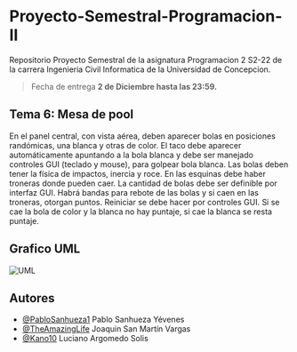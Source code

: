 # Proyecto-Semestral-Programacion-II

Repositorio Proyecto Semestral de la asignatura Programacion 2 S2-22 de la carrera Ingenieria Civil Informatica de la Universidad de Concepcion.

>Fecha de entrega **2 de Diciembre hasta las 23:59.**

## Tema 6: Mesa de pool

  En el panel central, con vista aérea, deben aparecer bolas en posiciones randómicas, una blanca y otras de color. El taco debe aparecer automáticamente apuntando a la bola blanca y debe ser manejado controles GUI (teclado y mouse), para golpear bola blanca. Las bolas deben tener la física de impactos, inercia y roce. En las esquinas debe haber troneras donde pueden caer. La cantidad de bolas debe ser definible por interfaz GUI. Habrá bandas para rebote de las bolas y si caen en las troneras, otorgan puntos.  Reiniciar se debe hacer por controles GUI. Si se cae la bola de color y la blanca no hay puntaje, si cae la blanca se resta puntaje.

## Grafico UML

![UML](Recursos/GraficoUML.png)

## Autores

- [@PabloSanhueza1](https://github.com/PabloSanhueza1) Pablo Sanhueza Yévenes
- [@TheAmazingLife](https://github.com/TheAmazingLife) Joaquin San Martín Vargas
- [@Kano10](https://github.com/Kano10) Luciano Argomedo Solis
  
<!-- ![Imagen Duo](Recursos/ImagenDuo.png) -->
